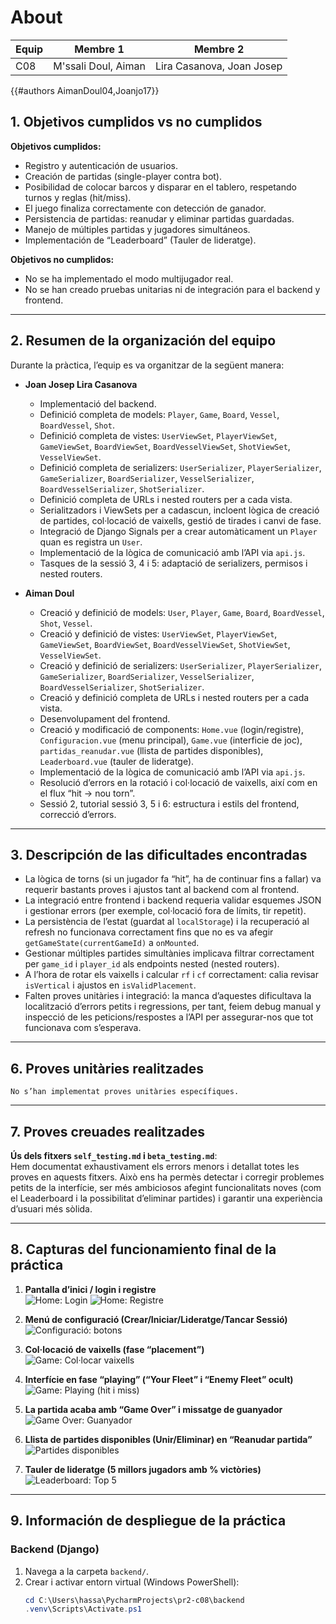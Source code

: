 # About


| Equip | Membre 1            | Membre 2                  |
|-------|---------------------|---------------------------|
| C08   | M'ssali Doul, Aiman | Lira Casanova, Joan Josep | 


{{#authors AimanDoul04,Joanjo17}}

## 1. Objetivos cumplidos vs no cumplidos

**Objetivos cumplidos:**
- Registro y autenticación de usuarios.
- Creación de partidas (single-player contra bot).
- Posibilidad de colocar barcos y disparar en el tablero, respetando turnos y reglas (hit/miss).
- El juego finaliza correctamente con detección de ganador.
- Persistencia de partidas: reanudar y eliminar partidas guardadas.
- Manejo de múltiples partidas y jugadores simultáneos.
- Implementación de “Leaderboard” (Tauler de lideratge).

**Objetivos no cumplidos:**
- No se ha implementado el modo multijugador real.
- No se han creado pruebas unitarias ni de integración para el backend y frontend.

---

## 2. Resumen de la organización del equipo

Durante la pràctica, l’equip es va organitzar de la següent manera:

- **Joan Josep Lira Casanova**  
  - Implementació del backend.
  - Definició completa de models: `Player`, `Game`, `Board`, `Vessel`, `BoardVessel`, `Shot`.
  - Definició completa de vistes: `UserViewSet`, `PlayerViewSet`, `GameViewSet`, `BoardViewSet`, `BoardVesselViewSet`, `ShotViewSet`, `VesselViewSet`.
  - Definició completa de serializers: `UserSerializer`, `PlayerSerializer`, `GameSerializer`, `BoardSerializer`, `VesselSerializer`, `BoardVesselSerializer`, `ShotSerializer`.
  - Definició completa de URLs i nested routers per a cada vista.
  - Serialitzadors i ViewSets per a cadascun, incloent lògica de creació de partides, col·locació de vaixells, gestió de tirades i canvi de fase.  
  - Integració de Django Signals per a crear automàticament un `Player` quan es registra un `User`.  
  - Implementació de la lògica de comunicació amb l’API via `api.js`.
  - Tasques de la sessió 3, 4 i 5: adaptació de serializers, permisos i nested routers.

- **Aiman Doul**   
  - Creació y definició de models: `User`, `Player`, `Game`, `Board`, `BoardVessel`, `Shot`, `Vessel`.
  - Creació y definició de vistes: `UserViewSet`, `PlayerViewSet`, `GameViewSet`, `BoardViewSet`, `BoardVesselViewSet`, `ShotViewSet`, `VesselViewSet`.
  - Creació y definició de serializers: `UserSerializer`, `PlayerSerializer`, `GameSerializer`, `BoardSerializer`, `VesselSerializer`, `BoardVesselSerializer`, `ShotSerializer`.
  - Creació y definició completa de URLs i nested routers per a cada vista.
  - Desenvolupament del frontend.
  - Creació y modificació de components: `Home.vue` (login/registre), `Configuracion.vue` (menu principal), `Game.vue` (interficie de joc), `partidas_reanudar.vue` (llista de partides disponibles), `Leaderboard.vue` (tauler de lideratge).
  - Implementació de la lògica de comunicació amb l’API via `api.js`. 
  - Resolució d’errors en la rotació i col·locació de vaixells, així com en el flux “hit -> nou torn”.  
  - Sessió 2, tutorial sessió 3, 5 i 6: estructura i estils del frontend, correcció d’errors.

---

## 3. Descripción de las dificultades encontradas

- La lògica de torns (si un jugador fa “hit”, ha de continuar fins a fallar) va requerir bastants proves i ajustos tant al backend com al frontend.  
- La integració entre frontend i backend requeria validar esquemes JSON i gestionar errors (per exemple, col·locació fora de límits, tir repetit).  
- La persistència de l’estat (guardat al `localStorage`) i la recuperació al refresh no funcionava correctament fins que no es va afegir `getGameState(currentGameId)` a `onMounted`.  
- Gestionar múltiples partides simultànies implicava filtrar correctament per `game_id` i `player_id` als endpoints nested (nested routers).  
- A l’hora de rotar els vaixells i calcular `rf` i `cf` correctament: calia revisar `isVertical` i ajustos en `isValidPlacement`.  
- Falten proves unitàries i integració: la manca d’aquestes dificultava la localització d’errors petits i regressions,
per tant, feiem debug manual y inspecció de les peticions/respostes a l’API per assegurar-nos que tot funcionava com s’esperava.

---

## 6. Proves unitàries realitzades

    No s’han implementat proves unitàries específiques.
---

## 7. Proves creuades realitzades

**Ús dels fitxers `self_testing.md` i `beta_testing.md`**:  
  Hem documentat exhaustivament els errors menors i detallat totes les proves en aquests fitxers. 
Això ens ha permès detectar i corregir problemes petits de la interfície, ser més ambiciosos afegint funcionalitats noves 
(com el Leaderboard i la possibilitat d’eliminar partides) i garantir una experiència d’usuari més sòlida.

---

## 8. Capturas del funcionamiento final de la práctica

1. **Pantalla d’inici / login i registre**  
   ![Home: Login](../images/home_login.png)
   ![Home: Registre](../images/home_register.png)

2. **Menú de configuració (Crear/Iniciar/Lideratge/Tancar Sessió)**  
   ![Configuració: botons](../images/configuracion_menu.png)

3. **Col·locació de vaixells (fase “placement”)**  
   ![Game: Col·locar vaixells](../images/game_placement.png)

4. **Interfície en fase “playing” (“Your Fleet” i “Enemy Fleet” ocult)**  
   ![Game: Playing (hit i miss)](../images/game_playing.png)

5. **La partida acaba amb “Game Over” i missatge de guanyador**  
   ![Game Over: Guanyador](../images/game_over.png)

6. **Llista de partides disponibles (Unir/Eliminar) en “Reanudar partida”**  
   ![Partides disponibles](../images/partidas_reanudar.png)

7. **Tauler de lideratge (5 millors jugadors amb % victòries)**  
   ![Leaderboard: Top 5](../images/leaderboard.png)


---

## 9. Información de despliegue de la práctica

### Backend (Django)

1. Navega a la carpeta `backend/`.
2. Crear i activar entorn virtual (Windows PowerShell):
   ```powershell
   cd C:\Users\hassa\PycharmProjects\pr2-c08\backend
   .venv\Scripts\Activate.ps1